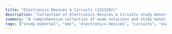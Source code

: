 ```yaml
---
title: "Electronics Devices & Circuits (1323202)"
description: "Collection of Electronics Devices & Circuits study materials and exam solutions"
summary: "A comprehensive collection of exam solutions and study materials for the Electronics Devices & Circuits (EDC) course"
tags: ["study-material", "edc", "electronics-devices", "circuits", "exam-solutions", "1323202"]
---
```

